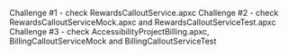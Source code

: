 Challenge #1 - check RewardsCalloutService.apxc
Challenge #2 - check RewardsCalloutServiceMock.apxc and RewardsCalloutServiceTest.apxc
Challenge #3 - check AccessibilityProjectBilling.apxc, BillingCalloutServiceMock and BillingCalloutServiceTest
